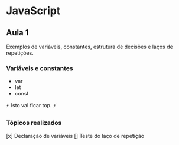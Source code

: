 # JavaScript

## Aula 1
Exemplos de variáveis, constantes, estrutura de decisões e laços de repetições.

### Variáveis e constantes
- var
- let
- const

⚡ Isto vai ficar top. ⚡

### Tópicos realizados
[x] Declaração de variáveis
[] Teste do laço de repetição
